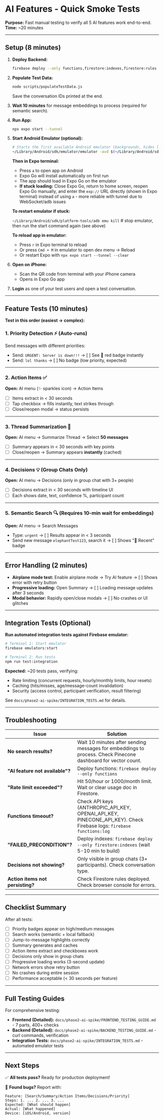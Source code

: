 # AI Features - Quick Smoke Tests

**Purpose:** Fast manual testing to verify all 5 AI features work end-to-end.  
**Time:** ~20 minutes

---

## Setup (8 minutes)

1. **Deploy Backend:**

   ```bash
   firebase deploy --only functions,firestore:indexes,firestore:rules
   ```

2. **Populate Test Data:**

   ```bash
   node scripts/populateTestData.js
   ```

   Save the conversation IDs printed at the end.

3. **Wait 10 minutes** for message embeddings to process (required for semantic search).

4. **Run App:**

   ```bash
   npx expo start --tunnel
   ```

5. **Start Android Emulator (optional):**

   ```bash
   # Starts the first available Android emulator (backgrounds, hides logs)
   ~/Library/Android/sdk/emulator/emulator -avd $(~/Library/Android/sdk/emulator/emulator -list-avds | head -n 1) > /dev/null 2>&1 &
   ```

   **Then in Expo terminal:**
   - Press `a` to open app on Android
   - Expo Go will install automatically on first run
   - The app should load in Expo Go on the emulator
   - **If stuck loading:** Close Expo Go, return to home screen, reopen Expo Go manually, and enter the `exp://` URL directly (shown in Expo terminal) instead of using `a` - more reliable with tunnel due to WebSocket/adb issues

   **To restart emulator if stuck:**

   `~/Library/Android/sdk/platform-tools/adb emu kill` # stop emulator, then run the start command again (see above)
  
   **To reload app in emulator:**

   - Press `r` in Expo terminal to reload
   - Or press `Cmd + M` in emulator to open dev menu → Reload
   - Or restart Expo with `npx expo start --tunnel --clear`

6. **Open on iPhone:**
   - Scan the QR code from terminal with your iPhone camera
   - Opens in Expo Go app

7. **Login** as one of your test users and open a test conversation.

---

## Feature Tests (10 minutes)

**Test in this order (easiest → complex):**

### 1. Priority Detection ⚡ (Auto-runs)

Send messages with different priorities:

- Send: `URGENT: Server is down!!!` → [ ] See 🔴 red badge instantly
- Send: `lol thanks` → [ ] No badge (low priority, expected)

---

### 2. Action Items ✅

**Open:** AI menu (✨ sparkles icon) → Action Items

- [ ] Items extract in < 30 seconds
- [ ] Tap checkbox → fills instantly, text strikes through
- [ ] Close/reopen modal → status persists

---

### 3. Thread Summarization 📝

**Open:** AI menu → Summarize Thread → Select **50 messages**

- [ ] Summary appears in < 30 seconds with key points
- [ ] Close/reopen → Summary appears **instantly** (cached)

---

### 4. Decisions 💡 (Group Chats Only)

**Open:** AI menu → Decisions (only in group chat with 3+ people)

- [ ] Decisions extract in < 30 seconds with timeline UI
- [ ] Each shows date, text, confidence %, participant count

---

### 5. Semantic Search 🔍 (Requires 10-min wait for embeddings)

**Open:** AI menu → Search Messages

- Type: `urgent` → [ ] Results appear in < 3 seconds
- Send new message `elephantTest123`, search it → [ ] Shows "📍 Recent" badge

---

## Error Handling (2 minutes)

- **Airplane mode test:** Enable airplane mode → Try AI feature → [ ] Shows error with retry button
- **Progressive loading:** Open Summary → [ ] Loading message updates after 3 seconds  
- **Modal behavior:** Rapidly open/close modals → [ ] No crashes or UI glitches

---

## Integration Tests (Optional)

**Run automated integration tests against Firebase emulator:**

```bash
# Terminal 1: Start emulator
firebase emulators:start

# Terminal 2: Run tests  
npm run test:integration
```

**Expected:** ~20 tests pass, verifying:

- Rate limiting (concurrent requests, hourly/monthly limits, hour resets)
- Caching (hits/misses, age/message-count invalidation)
- Security (access control, participant verification, result filtering)

See `docs/phase2-ai-spike/INTEGRATION_TESTS.md` for details.

---

## Troubleshooting

| Issue | Solution |
|-------|----------|
| **No search results?** | Wait 10 minutes after sending messages for embeddings to process. Check Pinecone dashboard for vector count. |
| **"AI feature not available"?** | Deploy functions: `firebase deploy --only functions` |
| **"Rate limit exceeded"?** | Hit 50/hour or 1000/month limit. Wait or clear usage doc in Firestore. |
| **Functions timeout?** | Check API keys (ANTHROPIC_API_KEY, OPENAI_API_KEY, PINECONE_API_KEY). Check Firebase logs: `firebase functions:log` |
| **"FAILED_PRECONDITION"?** | Deploy indexes: `firebase deploy --only firestore:indexes` (wait 5-10 min to build) |
| **Decisions not showing?** | Only visible in group chats (3+ participants). Check conversation type. |
| **Action items not persisting?** | Check Firestore rules deployed. Check browser console for errors. |

---

## Checklist Summary

After all tests:

- [ ] Priority badges appear on high/medium messages
- [ ] Search works (semantic + local fallback)
- [ ] Jump-to-message highlights correctly
- [ ] Summary generates and caches
- [ ] Action items extract and checkboxes work
- [ ] Decisions only show in group chats
- [ ] Progressive loading works (3-second update)
- [ ] Network errors show retry button
- [ ] No crashes during entire session
- [ ] Performance acceptable (< 30 seconds per feature)

---

## Full Testing Guides

For comprehensive testing:

- **Frontend (Detailed):** `docs/phase2-ai-spike/FRONTEND_TESTING_GUIDE.md` - 7 parts, 400+ checks
- **Backend (Detailed):** `docs/phase2-ai-spike/BACKEND_TESTING_GUIDE.md` - curl commands, verification
- **Integration Tests:** `docs/phase2-ai-spike/INTEGRATION_TESTS.md` - automated emulator tests

---

## Next Steps

✅ **All tests pass?** Ready for production deployment!

📝 **Found bugs?** Report with:

```
Feature: [Search/Summary/Action Items/Decisions/Priority]
Steps: 1. ... 2. ... 3. ...
Expected: [What should happen]
Actual: [What happened]
Device: [iOS/Android, version]
```
